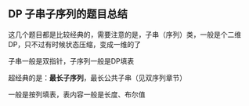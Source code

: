 ## DP 子串子序列的题目总结
这几个题目都是比较经典的，需要注意的是，子串（序列）类，一般是个二维DP，只不过有时候状态压缩，变成一维的了

子串一般是双指针，子序列一般是DP填表

超经典的是：**最长子序列**，最长公共子串（见双序列章节）

一般是按列填表，表内容一般是长度、布尔值